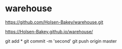# warehouse
https://github.com/Holsen-Bakey/warehouse.git


https://Holsen-Bakey.github.io/warehouse/

git add *
git commit -m 'second'
git push origin master

